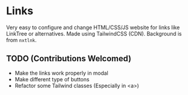 # Links

Very easy to configure and change HTML/CSS/JS website for links like LinkTree or alternatives. Made using TailwindCSS (CDN). Background is from `nxtlnk`.

## TODO (Contributions Welcomed)

- Make the links work properly in modal
- Make different type of buttons
- Refactor some Tailwind classes (Especially in &lt;a&gt;)
